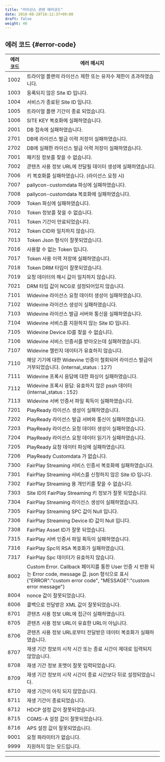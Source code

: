 ```yaml
---
title: "라이선스 관련 에러코드"
date: 2018-08-28T16:12:37+09:00
draft: false
weight: 40
---
```


## 에러 코드 {#error-code}

|에러 코드 |에러 메시지 |
|---|---|
|1002 |트라이얼 플랜의 라이선스 제한 또는 유저수 제한이 초과하였습니다. |
|1003 |등록되지 않은 Site ID 입니다. |
|1004 |서비스가 종료된 Site ID 입니다. |
|1005 |트라이얼 플랜 기간이 종료 되었습니다. |
|1006 |SITE KEY 복호화에 실패하였습니다. |
|2001 |DB 접속에 실패하였습니다. |
|2701 |DB에 라이선스 발급 이력 저장이 실패하였습니다. |
|2702 |DB에 실패한 라이선스 발급 이력 저장이 실패하였습니다. |
|7001 |패키징 정보를 찾을 수 없습니다. |
|7002 |콘텐츠 사용 정보 URL에 전달될 데이터 생성에 실패하였습니다. |
|7006 |키 복호화를 실패하였습니다. (라이선스 요청 시) |
|7007 |pallycon-customdata 파싱에 실패하였습니다. |
|7008 |pallycon-customdata 복호화에 실패하였습니다. |
|7009 |Token 파싱에 실패하였습니다. |
|7010 |Token 정보를 찾을 수 없습니다. |
|7011 |Token 기간이 만료되었습니다. |
|7012 |Token CID와 일치하지 않습니다. |
|7013 |Token Json 형식이 잘못되었습니다. |
|7016 |사용할 수 없는 Token 입니다. |
|7017 |Token 사용 이력 저장에 실패하였습니다. |
|7018 |Token DRM 타입이 잘못되었습니다. |
|7019 |요청 데이터의 해시 값이 일치하지 않습니다. |
|7021 |DRM 타입 값이 NCG로 설정되어있지 않습니다. |
|7101 |Widevine 라이선스 요청 데이터 생성이 실패하였습니다. |
|7102 |Widevine 라이선스 생성이 실패하였습니다. |
|7103 |Widevine 라이선스 발급 서버와 통신을 실패하였습니다. |
|7104 |Widevine 서비스를 지원하지 않는 Site ID 입니다. |
|7105 |Widevine Device ID를 찾을 수 없습니다. |
|7106 |Widevine 서비스 인증서를 받아오는데 실패하였습니다. |
|7107 |Widevine 챌린지 데이터가 유효하지 않습니다. |
|7110 |해당 기기에 대한 Widevine 인증이 철회되어 라이선스 발급이 거부되었습니다. (internal_status : 127)|
|7111 |Widevine 프록시 응답에 대한 파싱이 실패하였습니다. |
|7112 |Widevine 프록시 응답: 유효하지 않은 pssh 데이터 (internal_status : 152) |
|7113 |Widevine 서버 인증서 파일 획득이 실패하였습니다. |
|7201 |PlayReady 라이선스 생성이 실패하였습니다. |
|7202 |PlayReady 라이선스 발급 서버와 통신이 실패하였습니다. |
|7203 |PlayReady 라이선스 요청 데이터 생성이 실패하였습니다. |
|7204 |PlayReady 라이선스 요청 데이터 읽기가 실패하였습니다. |
|7205 |PlayReady 요청 데이터 파싱에 실패하였습니다. |
|7206 |PlayReady Customdata 가 없습니다. |
|7300 |FairPlay Streaming 서비스 인증서 복호화에 실패하였습니다. |
|7301 |FairPlay Streaming 서비스를 신청하지 않은 Site ID 입니다. |
|7302 |FairPlay Streaming 용 개인키를 찾을 수 없습니다. |
|7303 |Site ID의 FairPlay Streaming 키 정보가 잘못 되었습니다. |
|7304 |FairPlay Streaming 라이선스 생성이 실패하였습니다. |
|7305 |FairPlay Streaming SPC 값이 Null 입니다. |
|7306 |FairPlay Streaming Device ID 값이 Null 입니다. |
|7308 |FairPlay Asset ID가 잘못 되었습니다. |
|7315 |FairPlay 서버 인증서 파일 획득이 실패하였습니다. |
|7316 |FairPlay Spc의 RSA 복호화가 실패하였습니다.|
|7317 |FairPlay Spc 데이터가 유효하지 않습니다. |
|8002 |Custom Error. Callback 페이지를 통한 User 인증 시 반환 되는 Error code, message 값. json 형식으로 표시 {"ERROR":"custom error code", "MESSAGE":"custom error message"} |
|8004 |nonce 값이 잘못되었습니다. |
|8006 |콜백으로 전달받은 XML 값이 잘못되었습니다. |
|8701 |콘텐츠 사용 정보 URL에 접근이 실패하였습니다. |
|8705 |콘텐츠 사용 정보 URL이 유효한 URL이 아닙니다. |
|8706 |콘텐츠 사용 정보 URL로부터 전달받은 데이터 복호화가 실패하였습니다. |
|8707 |재생 기간 정보의 시작 시간 또는 종료 시간이 제대로 입력되지 않았습니다. |
|8708 |재생 기간 정보 포맷이 잘못 입력되었습니다. |
|8709 |재생 기간 정보의 시작 시간이 종료 시간보다 뒤로 설정되었습니다. |
|8710 |재생 기간이 아직 되지 않았습니다. |
|8711 |재생 기간이 종료되었습니다. |
|8712 |HDCP 설정 값이 잘못되었습니다. |
|8715 |CGMS-A 설정 값이 잘못되었습니다. |
|8716 |APS 설정 값이 잘못되었습니다. |
|9001 |요청 파라미터가 없습니다. |
|9999 |지원하지 않는 모드입니다. |

***